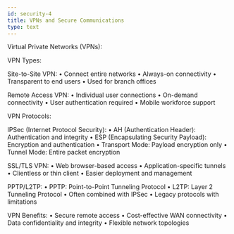 ```yaml
---
id: security-4
title: VPNs and Secure Communications
type: text
---
```


Virtual Private Networks (VPNs):

VPN Types:

Site-to-Site VPN:
• Connect entire networks
• Always-on connectivity
• Transparent to end users
• Used for branch offices

Remote Access VPN:
• Individual user connections
• On-demand connectivity
• User authentication required
• Mobile workforce support

VPN Protocols:

IPSec (Internet Protocol Security):
• AH (Authentication Header): Authentication and integrity
• ESP (Encapsulating Security Payload): Encryption and authentication
• Transport Mode: Payload encryption only
• Tunnel Mode: Entire packet encryption

SSL/TLS VPN:
• Web browser-based access
• Application-specific tunnels
• Clientless or thin client
• Easier deployment and management

PPTP/L2TP:
• PPTP: Point-to-Point Tunneling Protocol
• L2TP: Layer 2 Tunneling Protocol
• Often combined with IPSec
• Legacy protocols with limitations

VPN Benefits:
• Secure remote access
• Cost-effective WAN connectivity
• Data confidentiality and integrity
• Flexible network topologies